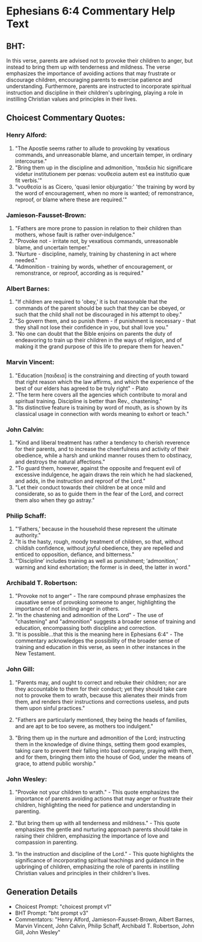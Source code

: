 # Ephesians 6:4 Commentary Help Text

## BHT:
In this verse, parents are advised not to provoke their children to anger, but instead to bring them up with tenderness and mildness. The verse emphasizes the importance of avoiding actions that may frustrate or discourage children, encouraging parents to exercise patience and understanding. Furthermore, parents are instructed to incorporate spiritual instruction and discipline in their children's upbringing, playing a role in instilling Christian values and principles in their lives.

## Choicest Commentary Quotes:
### Henry Alford:
1. "The Apostle seems rather to allude to provoking by vexatious commands, and unreasonable blame, and uncertain temper, in ordinary intercourse."
2. "Bring them up in the discipline and admonition, 'παιδεία hic significare videtur institutionem per pœnas: νουθεσία autem est ea institutio quæ fit verbis.'"
3. "νουθεσία is as Cicero, 'quasi lenior objurgatio:' 'the training by word by the word of encouragement, when no more is wanted; of remonstrance, reproof, or blame where these are required.'"

### Jamieson-Fausset-Brown:
1. "Fathers are more prone to passion in relation to their children than mothers, whose fault is rather over-indulgence."
2. "Provoke not - irritate not, by vexatious commands, unreasonable blame, and uncertain temper."
3. "Nurture - discipline, namely, training by chastening in act where needed."
4. "Admonition - training by words, whether of encouragement, or remonstrance, or reproof, according as is required."

### Albert Barnes:
1. "If children are required to 'obey,' it is but reasonable that the commands of the parent should be such that they can be obeyed, or such that the child shall not be discouraged in his attempt to obey."
2. "So govern them, and so punish them - if punishment is necessary - that they shall not lose their confidence in you, but shall love you."
3. "No one can doubt that the Bible enjoins on parents the duty of endeavoring to train up their children in the ways of religion, and of making it the grand purpose of this life to prepare them for heaven."

### Marvin Vincent:
1. "Education [παιδεια] is the constraining and directing of youth toward that right reason which the law affirms, and which the experience of the best of our elders has agreed to be truly right" - Plato
2. "The term here covers all the agencies which contribute to moral and spiritual training. Discipline is better than Rev., chastening." 
3. "Its distinctive feature is training by word of mouth, as is shown by its classical usage in connection with words meaning to exhort or teach."

### John Calvin:
1. "Kind and liberal treatment has rather a tendency to cherish reverence for their parents, and to increase the cheerfulness and activity of their obedience, while a harsh and unkind manner rouses them to obstinacy, and destroys the natural affections."
2. "To guard them, however, against the opposite and frequent evil of excessive indulgence, he again draws the rein which he had slackened, and adds, in the instruction and reproof of the Lord."
3. "Let their conduct towards their children be at once mild and considerate, so as to guide them in the fear of the Lord, and correct them also when they go astray."

### Philip Schaff:
1. "‘Fathers,’ because in the household these represent the ultimate authority."
2. "It is the hasty, rough, moody treatment of children, so that, without childish confidence, without joyful obedience, they are repelled and enticed to opposition, defiance, and bitterness."
3. "‘Discipline’ includes training as well as punishment; ‘admonition,’ warning and kind exhortation; the former is in deed, the latter in word."

### Archibald T. Robertson:
1. "Provoke not to anger" - The rare compound phrase emphasizes the causative sense of provoking someone to anger, highlighting the importance of not inciting anger in others.
2. "In the chastening and admonition of the Lord" - The use of "chastening" and "admonition" suggests a broader sense of training and education, encompassing both discipline and correction.
3. "It is possible...that this is the meaning here in Ephesians 6:4" - The commentary acknowledges the possibility of the broader sense of training and education in this verse, as seen in other instances in the New Testament.

### John Gill:
1. "Parents may, and ought to correct and rebuke their children; nor are they accountable to them for their conduct; yet they should take care not to provoke them to wrath, because this alienates their minds from them, and renders their instructions and corrections useless, and puts them upon sinful practices." 

2. "Fathers are particularly mentioned, they being the heads of families, and are apt to be too severe, as mothers too indulgent." 

3. "Bring them up in the nurture and admonition of the Lord; instructing them in the knowledge of divine things, setting them good examples, taking care to prevent their falling into bad company, praying with them, and for them, bringing them into the house of God, under the means of grace, to attend public worship."

### John Wesley:
1. "Provoke not your children to wrath." - This quote emphasizes the importance of parents avoiding actions that may anger or frustrate their children, highlighting the need for patience and understanding in parenting.

2. "But bring them up with all tenderness and mildness." - This quote emphasizes the gentle and nurturing approach parents should take in raising their children, emphasizing the importance of love and compassion in parenting.

3. "In the instruction and discipline of the Lord." - This quote highlights the significance of incorporating spiritual teachings and guidance in the upbringing of children, emphasizing the role of parents in instilling Christian values and principles in their children's lives.


## Generation Details
- Choicest Prompt: "choicest prompt v1"
- BHT Prompt: "bht prompt v3"
- Commentators: "Henry Alford, Jamieson-Fausset-Brown, Albert Barnes, Marvin Vincent, John Calvin, Philip Schaff, Archibald T. Robertson, John Gill, John Wesley"
